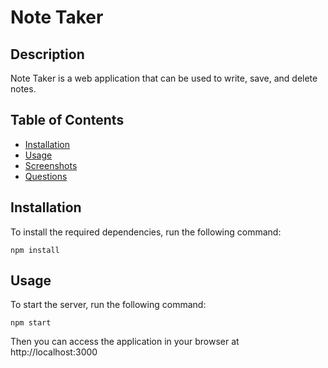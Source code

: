 # Note Taker

## Description

Note Taker is a web application that can be used to write, save, and delete notes.

## Table of Contents

- [Installation](#installation)
- [Usage](#usage)
- [Screenshots](#screenshots)
- [Questions](#questions)

## Installation

To install the required dependencies, run the following command:

```
npm install
```

## Usage

To start the server, run the following command:

```
npm start
```

Then you can access the application in your browser at http://localhost:3000

